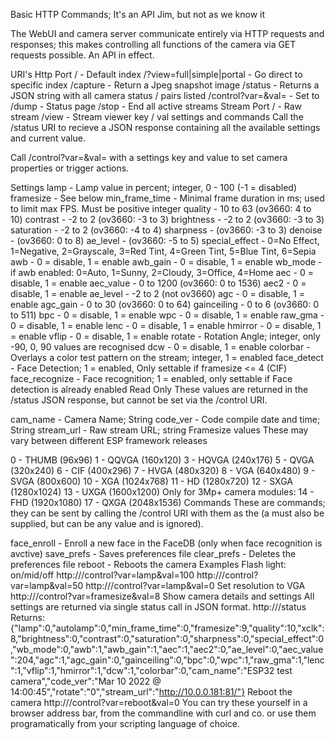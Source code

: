 Basic HTTP Commands;
It's an API Jim, but not as we know it

The WebUI and camera server communicate entirely via HTTP requests and responses; this makes controlling all functions of the camera via GET requests possible. An API in effect.

URI's
Http Port
/ - Default index
/?view=full|simple|portal - Go direct to specific index
/capture - Return a Jpeg snapshot image
/status - Returns a JSON string with all camera status / pairs listed
/control?var=<key>&val=<val> - Set <key> to <val>
/dump - Status page
/stop - End all active streams
Stream Port
/ - Raw stream
/view - Stream viewer
key / val settings and commands
Call the /status URI to recieve a JSON response containing all the available settings and current value.

Call /control?var=<key>&val=<val> with a settings key and value to set camera properties or trigger actions.

Settings
lamp            - Lamp value in percent; integer, 0 - 100 (-1 = disabled)
framesize       - See below
min_frame_time  - Minimal frame duration in ms; used to limit max FPS. Must be positive integer
quality         - 10 to 63 (ov3660: 4 to 10)
contrast        - -2 to 2 (ov3660: -3 to 3)
brightness      - -2 to 2 (ov3660: -3 to 3)
saturation      - -2 to 2 (ov3660: -4 to 4)
sharpness       - (ov3660: -3 to 3)
denoise         - (ov3660: 0 to 8)
ae_level        - (ov3660: -5 to 5)
special_effect  - 0=No Effect, 1=Negative, 2=Grayscale, 3=Red Tint, 4=Green Tint, 5=Blue Tint, 6=Sepia
awb             - 0 = disable, 1 = enable
awb_gain        - 0 = disable, 1 = enable
wb_mode         - if awb enabled: 0=Auto, 1=Sunny, 2=Cloudy, 3=Office, 4=Home
aec             - 0 = disable, 1 = enable
aec_value       - 0 to 1200 (ov3660: 0 to 1536)
aec2            - 0 = disable, 1 = enable
ae_level        - -2 to 2 (not ov3660)
agc             - 0 = disable, 1 = enable
agc_gain        - 0 to 30 (ov3660: 0 to 64)
gainceiling     - 0 to 6 (ov3660: 0 to 511)
bpc             - 0 = disable, 1 = enable
wpc             - 0 = disable, 1 = enable
raw_gma         - 0 = disable, 1 = enable
lenc            - 0 = disable, 1 = enable
hmirror         - 0 = disable, 1 = enable
vflip           - 0 = disable, 1 = enable
rotate          - Rotation Angle; integer, only -90, 0, 90 values are recognised
dcw             - 0 = disable, 1 = enable
colorbar        - Overlays a color test pattern on the stream; integer, 1 = enabled
face_detect     - Face Detection; 1 = enabled, Only settable if framesize <= 4 (CIF)
face_recognize  - Face recognition; 1 = enabled, only settable if Face detection is already enabled
Read Only
These values are returned in the /status JSON response, but cannot be set via the /control URI.

cam_name        - Camera Name; String
code_ver        - Code compile date and time; String
stream_url      - Raw stream URL; string
Framesize values
These may vary between different ESP framework releases

 0 - THUMB (96x96)
 1 - QQVGA (160x120)
 3 - HQVGA (240x176)
 5 - QVGA (320x240)
 6 - CIF (400x296)
 7 - HVGA (480x320)
 8 - VGA (640x480)
 9 - SVGA (800x600)
10 - XGA (1024x768)
11 - HD (1280x720)
12 - SXGA (1280x1024)
13 - UXGA (1600x1200)
Only for 3Mp+ camera modules:
14 - FHD (1920x1080)
17 - QXGA (2048x1536)
Commands
These are commands; they can be sent by calling the /control URI with them as the <key> (a <val> must also be supplied, but can be any value and is ignored).

face_enroll     - Enroll a new face in the FaceDB (only when face recognition is avctive)
save_prefs      - Saves preferences file
clear_prefs     - Deletes the preferences file
reboot          - Reboots the camera
Examples
Flash light: on/mid/off
http://<IP-ADDRESS>/control?var=lamp&val=100
http://<IP-ADDRESS>/control?var=lamp&val=50
http://<IP-ADDRESS>/control?var=lamp&val=0
Set resolution to VGA
http://<IP-ADDRESS>/control?var=framesize&val=8
Show camera details and settings
All settings are returned via single status call in JSON format.
http://<IP-ADDRESS>/status
Returns:   {"lamp":0,"autolamp":0,"min_frame_time":0,"framesize":9,"quality":10,"xclk":8,"brightness":0,"contrast":0,"saturation":0,"sharpness":0,"special_effect":0,"wb_mode":0,"awb":1,"awb_gain":1,"aec":1,"aec2":0,"ae_level":0,"aec_value":204,"agc":1,"agc_gain":0,"gainceiling":0,"bpc":0,"wpc":1,"raw_gma":1,"lenc":1,"vflip":1,"hmirror":1,"dcw":1,"colorbar":0,"cam_name":"ESP32 test camera","code_ver":"Mar 10 2022 @ 14:00:45","rotate":"0","stream_url":"http://10.0.0.181:81/"}
Reboot the camera
http://<IP-ADDRESS>/control?var=reboot&val=0
You can try these yourself in a browser address bar, from the commandline with curl and co. or use them programatically from your scripting language of choice.